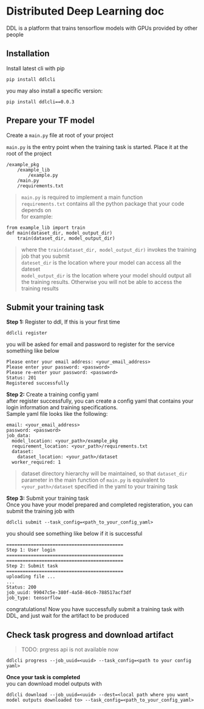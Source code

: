 # Distributed Deep Learning doc
DDL is a platform that trains tensorflow models with GPUs provided by other people

## Installation
Install latest cli with pip
```
pip install ddlcli
```
you may also install a specific version:
```
pip install ddlcli==0.0.3
```

## Prepare your TF model

Create a ```main.py``` file at root of your project  

```main.py``` is the entry point when the training task is started. Place it at the root of the project
```
/example_pkg
    /example_lib
        /example.py
    /main.py
    /requirements.txt
```
> ```main.py``` is required to implement a main function  
```requirements.txt``` contains all the python package that your code depends on  
for example:
```
from example_lib import train
def main(dataset_dir, model_output_dir)
    train(dataset_dir, model_output_dir)
```
> where the ```train(dataset_dir, model_output_dir)``` invokes the training job that you submit  
```dateset_dir``` is the location where your model can access all the dateset  
```model_output_dir``` is the location where your model should output all the training results. Otherwise you will not be able to access the training results  

## Submit your training task  
 
**Step 1:** Register to ddl, If this is your first time  
```
ddlcli register
```
you will be asked for email and password to register for the service  
something like below
```
Please enter your email address: <your_email_address>
Please enter your password: <password>
Please re-enter your password: <password>
Status: 201
Registered successfully
```

**Step 2:** Create a training config yaml  
after register successfully, you can create a config yaml that contains your login information and training specifications.  
Sample yaml file looks like the following:  
```
email: <your_email_address>
password: <password>
job_data:
  model_location: <your_path>/example_pkg
  requirement_location: <your_path>/requirements.txt
  dataset:
    dataset_location: <your_path>/dataset
  worker_required: 1
```
> dataset directory hierarchy will be maintained, so that ```dataset_dir``` parameter in the main function of ```main.py``` is equivalent to ```<your_path>/dataset``` specified in the yaml to your training task  

**Step 3:** Submit your training task  
Once you have your model prepared and completed registeration, you can submit the training job with
```
ddlcli submit --task_config=<path_to_your_config_yaml>
```
you should see something like below if it is successful
```
===========================================
Step 1: User login
===========================================
===========================================
Step 2: Submit task
===========================================
uploading file ...
...
Status: 200
job_uuid: 99047c5e-380f-4a58-86c0-788517acf3df
job_type: tensorflow
```

congratulations! Now you have successfully submit a training task with DDL, and just wait for the artifact to be produced

## Check task progress and download artifact
>TODO: prgress api is not available now
```
ddlcli progress --job_uuid=<uuid> --task_config=<path to your config yaml>
```
**Once your task is completed**  
you can download model outputs with 
```
ddlcli download --job_uuid=<uuid> --dest=<local path where you want model outputs downloaded to> --task_config=<path_to_your_config_yaml>
```